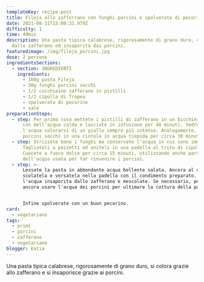 ```yaml
---
templateKey: recipe-post
title: Fileja allo zafferrano con funghi porcini e spolverata di pecorino
date: 2021-08-31T15:08:31.979Z
difficulty: 1
time: 40min
description: Una pasta tipica calabrese, rigorosamente di grano duro, colorata
  dallo zafferano ed insaporita dai porcini.
featuredimage: /img/fileja_porcini.jpg
dose: 2 persone
ingredientsSections:
  - section: INGREDIENTI
    ingredients:
      - 160g pasta Fileja
      - 30g funghi porcini secchi
      - 1/2 cucchiaino zafferano in pistilli
      - 1/2 cipolla di Tropea
      - spolverata di pecorino
      - sale
preparationSteps:
  - step: Per prima cosa mettete i pistilli di zafferano in un bicchiere, copriteli
      con dell'acqua calda e lasciate in infusione per 40 minuti. Vedrete
      l'acqua colorarsi di un giallo sempre più intenso. Analogamente, mettete i
      porcini secchi in una ciotola in acqua tiepida per circa 30 minuti.
  - step: Strizzate bene i funghi ma conservate l'acqua in cui sono immersi.
      Tagliateli a pezzetti ed uniteli in una padella al trito di cipolla.
      Cuocete a fuoco dolce per circa 15 minuti, utilizzando anche parte
      dell'acqua usata per far rinvenire i porcini.
  - step: >-
      Lessate la pasta in abbondante acqua bollente salata. Ancora al dente,
      scolatela e versatela nella padella con il condimento preparato. Unite
      l'acqua insaporita dallo zafferano e mescolate. Se necessario, potete
      ancora usare l'acqua dei porcini per ultimare la cottura della pasta.


      Infine spolverate con un buon pecorino.
card:
  - vegetariano
tags:
  - primi
  - porcini
  - zafferano
  - vegetariano
blogger: Katia
---
```

Una pasta tipica calabrese, rigorosamente di grano duro, si colora grazie allo zafferano e si insaporisce grazie ai porcini.